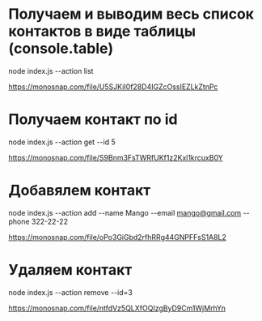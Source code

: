 # Получаем и выводим весь список контактов в виде таблицы (console.table)

node index.js --action list

https://monosnap.com/file/U5SJKiI0f28D4IGZcOssIEZLkZtnPc

# Получаем контакт по id

node index.js --action get --id 5

https://monosnap.com/file/S9Bnm3FsTWRfUKf1z2Kxl1krcuxB0Y

# Добавялем контакт

node index.js --action add --name Mango --email mango@gmail.com --phone 322-22-22

https://monosnap.com/file/oPo3GiGbd2rfhRRg44GNPFFsS1A8L2

# Удаляем контакт

node index.js --action remove --id=3

https://monosnap.com/file/ntfdVz5QLXfOQIzgByD9Cm1WjMrhYn
